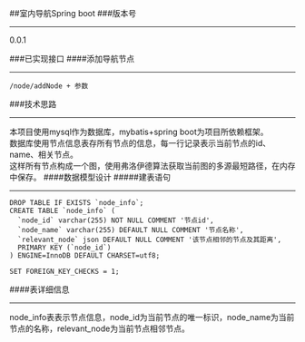 ##室内导航Spring boot
###版本号
***
0.0.1

###已实现接口
####添加导航节点
*** 
```/node/addNode + 参数```

###技术思路
***
本项目使用mysql作为数据库，mybatis+spring boot为项目所依赖框架。<br/>
数据库使用节点信息表存所有节点的信息，每一行记录表示当前节点的id、name、相关节点。<br/>
这样所有节点构成一个图，使用弗洛伊德算法获取当前图的多源最短路径，在内存中保存。
####数据模型设计
#####建表语句
***
```
DROP TABLE IF EXISTS `node_info`;
CREATE TABLE `node_info` (
  `node_id` varchar(255) NOT NULL COMMENT '节点id',
  `node_name` varchar(255) DEFAULT NULL COMMENT '节点名称',
  `relevant_node` json DEFAULT NULL COMMENT '该节点相邻的节点及其距离',
  PRIMARY KEY (`node_id`)
) ENGINE=InnoDB DEFAULT CHARSET=utf8;

SET FOREIGN_KEY_CHECKS = 1;

```
####表详细信息
***
node_info表表示节点信息，node_id为当前节点的唯一标识，node_name为当前节点的名称，relevant_node为当前节点相邻节点。